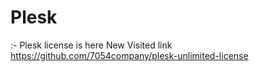 # Plesk
:- Plesk license is here 
New Visited link
 https://github.com/7054company/plesk-unlimited-license
